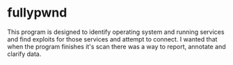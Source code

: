 fullypwnd
=========

This program is designed to identify operating system and running services and find exploits for those services and attempt to connect.  I wanted that when the program finishes it's scan there was a way to report, annotate and clarify data.